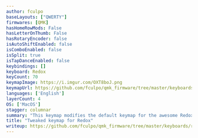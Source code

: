 ```yaml
---
author: fculpo
baseLayouts: ["QWERTY"]
firmwares: [QMK]
hasHomeRowMods: False
hasLetterOnThumb: False
hasRotaryEncoder: false
isAutoShiftEnabled: false
isComboEnabled: false
isSplit: true
isTapDanceEnabled: false
keybindings: []
keyboard: Redox
keyCount: 70
keymapImage: https://i.imgur.com/OXT8boJ.png
keymapUrl: https://github.com/fculpo/qmk_firmware/tree/master/keyboards/redox/keymaps/fculpo
languages: ['English']
layerCount: 4
OS: ['MacOS']
stagger: columnar
summary: "This keymap modifies the default keymap for the awesome Redox keyboard designed by Mattia Dal Ben.  Also heavily inspired by nrichers's layout."
title: "Tweaked keymap for Redox"
writeup: https://github.com/fculpo/qmk_firmware/tree/master/keyboards/redox/keymaps/fculpo/readme.md
---
```

